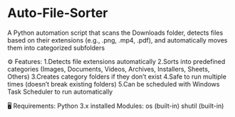 # Auto-File-Sorter
A Python automation script that scans the Downloads folder, detects files based on their extensions (e.g., .png, .mp4, .pdf), and automatically moves them into categorized subfolders

⚙️ Features:
1.Detects file extensions automatically
2.Sorts into predefined categories (Images, Documents, Videos, Archives, Installers, Sheets, Others)
3.Creates category folders if they don’t exist
4.Safe to run multiple times (doesn’t break existing folders)
5.Can be scheduled with Windows Task Scheduler to run automatically

🖥️ Requirements:
Python 3.x installed
Modules:
os (built-in)
shutil (built-in)
